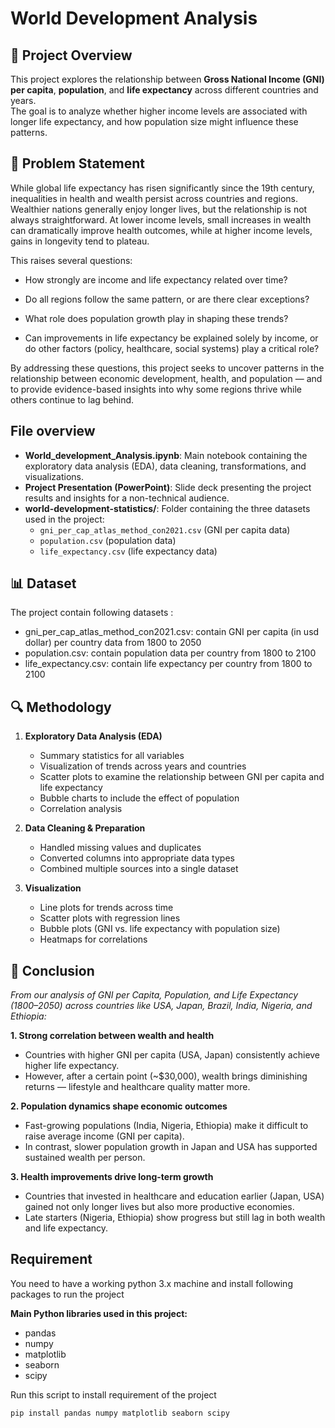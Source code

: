 # World Development Analysis

## 📌 Project Overview
This project explores the relationship between **Gross National Income (GNI) per capita**, **population**, and **life expectancy** across different countries and years.  
The goal is to analyze whether higher income levels are associated with longer life expectancy, and how population size might influence these patterns.
## 🔹 Problem Statement

While global life expectancy has risen significantly since the 19th century, inequalities in health and wealth persist across countries and regions. Wealthier nations generally enjoy longer lives, but the relationship is not always straightforward. At lower income levels, small increases in wealth can dramatically improve health outcomes, while at higher income levels, gains in longevity tend to plateau.

This raises several questions:
- How strongly are income and life expectancy related over time?

- Do all regions follow the same pattern, or are there clear exceptions?

- What role does population growth play in shaping these trends?

- Can improvements in life expectancy be explained solely by income, or do other factors (policy, healthcare, social systems) play a critical role?

By addressing these questions, this project seeks to uncover patterns in the relationship between economic development, health, and population — and to provide evidence-based insights into why some regions thrive while others continue to lag behind.
## File overview
- **World_development_Analysis.ipynb**: Main notebook containing the exploratory data analysis (EDA), data cleaning, transformations, and visualizations.  
- **Project Presentation (PowerPoint)**: Slide deck presenting the project results and insights for a non-technical audience.  
- **world-development-statistics/**: Folder containing the three datasets used in the project:
  - `gni_per_cap_atlas_method_con2021.csv` (GNI per capita data)  
  - `population.csv` (population data)  
  - `life_expectancy.csv` (life expectancy data) 
## 📊 Dataset
The project contain following datasets :
- gni_per_cap_atlas_method_con2021.csv: contain GNI per capita (in usd dollar) per country data from 1800 to 2050 
- population.csv: contain population data per country from 1800 to 2100
- life_expectancy.csv: contain life expectancy per country from 1800 to 2100

## 🔍 Methodology
1. **Exploratory Data Analysis (EDA)**
   - Summary statistics for all variables  
   - Visualization of trends across years and countries  
   - Scatter plots to examine the relationship between GNI per capita and life expectancy  
   - Bubble charts to include the effect of population  
   - Correlation analysis  
2. **Data Cleaning & Preparation**
   - Handled missing values and duplicates  
   - Converted columns into appropriate data types  
   - Combined multiple sources into a single dataset  

3. **Visualization**
   - Line plots for trends across time  
   - Scatter plots with regression lines  
   - Bubble plots (GNI vs. life expectancy with population size)  
   - Heatmaps for correlations
## 📌 Conclusion

*From our analysis of GNI per Capita, Population, and Life Expectancy (1800–2050) across countries like USA, Japan, Brazil, India, Nigeria, and Ethiopia:*

__1. Strong correlation between wealth and health__
- Countries with higher GNI per capita (USA, Japan) consistently achieve higher life expectancy.
- However, after a certain point (~$30,000), wealth brings diminishing returns — lifestyle and healthcare quality matter more.

__2. Population dynamics shape economic outcomes__
- Fast-growing populations (India, Nigeria, Ethiopia) make it difficult to raise average income (GNI per capita).
- In contrast, slower population growth in Japan and USA has supported sustained wealth per person.

__3. Health improvements drive long-term growth__
- Countries that invested in healthcare and education earlier (Japan, USA) gained not only longer lives but also more productive economies.
- Late starters (Nigeria, Ethiopia) show progress but still lag in both wealth and life expectancy.
## Requirement
You need to have a working python 3.x machine and install following packages to run the project

**Main Python libraries used in this project:**
- pandas
- numpy
- matplotlib
- seaborn
- scipy

Run this script to install requirement of the project
```bash
pip install pandas numpy matplotlib seaborn scipy
```
